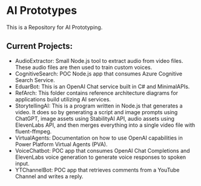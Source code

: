 # AI Prototypes

This is a Repository for AI Prototyping. 

## Current Projects:

- AudioExtractor: Small Node.js tool to extract audio from video files. These audio files are then used to train custom voices.
- CognitiveSearch: POC Node.js app that consumes Azure Cognitive Search Service.
- EduarBot: This is an OpenAI Chat service built in C# and MinimalAPIs.
- RefArch: This folder contains reference architecture diagrams for applications build utilizing AI services.
- StorytellingAI: This is a program written in Node.js that generates a video. It does so by generating a script and image prompts using ChatGPT, image assets using StabilityAI API, audio assets using ElevenLabs API, and then merges everything into a single video file with fluent-ffmpeg.
- VirtualAgents: Documentation on how to use OpenAI capabilities in Power Platform Virtual Agents (PVA).
- VoiceChatbot: POC app that consumes OpenAI Chat Completions and ElevenLabs voice generation to generate voice responses to spoken input.
- YTChannelBot: POC app that retrieves comments from a YouTube Channel and writes a reply.